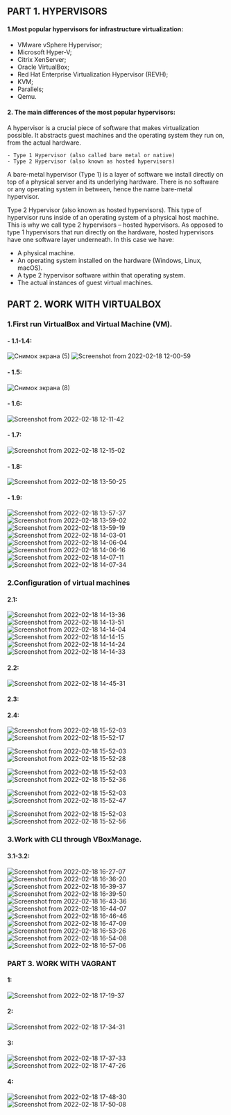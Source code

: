## PART 1. HYPERVISORS
#### 1.Most popular hypervisors for infrastructure virtualization:
- VMware vSphere Hypervisor;
- Microsoft Hyper-V;
- Citrix XenServer;
- Oracle VirtualBox;
- Red Hat Enterprise Virtualization Hypervisor (REVH);
- KVM;
- Parallels;
- Qemu.

#### 2. The main differences of the most popular hypervisors:
  A hypervisor is a crucial piece of software that makes virtualization possible. It abstracts guest machines and the operating system they run on, from the actual hardware.
```  
- Type 1 Hypervisor (also called bare metal or native)
- Type 2 Hypervisor (also known as hosted hypervisors)

```
A bare-metal hypervisor (Type 1) is a layer of software we install directly on top of a physical server and its underlying hardware. There is no software or any operating system in between, hence the name bare-metal hypervisor.

Type 2 Hypervisor (also known as hosted hypervisors). This type of hypervisor runs inside of an operating system of a physical host machine.
This is why we call type 2 hypervisors – hosted hypervisors. As opposed to type 1 hypervisors that run directly on the hardware, hosted hypervisors have one software layer underneath. In this case we have:

- A physical machine.
- An operating system installed on the hardware (Windows, Linux, macOS).
- A type 2 hypervisor software within that operating system.
- The actual instances of guest virtual machines.

## PART 2. WORK WITH VIRTUALBOX
### 1.First run VirtualBox and Virtual Machine (VM).
#### - 1.1-1.4: 
![Снимок экрана (5)](https://user-images.githubusercontent.com/53264992/154542040-edee4e42-b62f-4fe4-a108-d8e8637e0e25.png)
![Screenshot from 2022-02-18 12-00-59](https://user-images.githubusercontent.com/53264992/154661685-5b363d84-2afa-49c1-bddc-baf021aad838.png)

#### - 1.5:
![Снимок экрана (8)](https://user-images.githubusercontent.com/53264992/154558339-4aa92891-d571-40b8-8e18-78e1fa31db14.png)

#### - 1.6:
![Screenshot from 2022-02-18 12-11-42](https://user-images.githubusercontent.com/53264992/154662589-05347fb4-50bf-403a-87c9-f554fcb822ac.png)

#### - 1.7:
![Screenshot from 2022-02-18 12-15-02](https://user-images.githubusercontent.com/53264992/154663100-d6fd9302-160b-4421-ac4a-23527106f2d4.png)

#### - 1.8:
![Screenshot from 2022-02-18 13-50-25](https://user-images.githubusercontent.com/53264992/154678104-114b5e5a-7ee3-428f-8b45-bb21cfeb2b14.png)

#### - 1.9:
![Screenshot from 2022-02-18 13-57-37](https://user-images.githubusercontent.com/53264992/154679703-79475862-6d27-420f-af2a-dff9542986c7.png)
![Screenshot from 2022-02-18 13-59-02](https://user-images.githubusercontent.com/53264992/154679717-657feb17-0a95-45a9-80e8-b8af4bd75cf9.png)
![Screenshot from 2022-02-18 13-59-19](https://user-images.githubusercontent.com/53264992/154679733-f88fb626-ca60-4369-827e-3f2bd402fcba.png)
![Screenshot from 2022-02-18 14-03-01](https://user-images.githubusercontent.com/53264992/154679741-51453b04-1728-4930-9f6c-07af26535ab7.png)
![Screenshot from 2022-02-18 14-06-04](https://user-images.githubusercontent.com/53264992/154680586-5622246a-42de-40f0-a5d1-95f18b628dc0.png)
![Screenshot from 2022-02-18 14-06-16](https://user-images.githubusercontent.com/53264992/154680594-873d72f4-9a07-4c88-bde2-27d438a897de.png)
![Screenshot from 2022-02-18 14-07-11](https://user-images.githubusercontent.com/53264992/154680608-979a84a6-3268-4034-b1cf-d8ae0c9ad8e1.png)
![Screenshot from 2022-02-18 14-07-34](https://user-images.githubusercontent.com/53264992/154680621-2eca8f4d-f70c-4782-88b3-9e429fbb4422.png)

### 2.Configuration of virtual machines
#### 2.1:
![Screenshot from 2022-02-18 14-13-36](https://user-images.githubusercontent.com/53264992/154681213-d5abcec5-f291-4a8e-a563-be6873f6e7b8.png)
![Screenshot from 2022-02-18 14-13-51](https://user-images.githubusercontent.com/53264992/154681246-81b82750-5d93-461e-b999-e049530cfdea.png)
![Screenshot from 2022-02-18 14-14-04](https://user-images.githubusercontent.com/53264992/154681254-f0c5c6f4-6e68-4954-85cf-e56889cdde3e.png)
![Screenshot from 2022-02-18 14-14-15](https://user-images.githubusercontent.com/53264992/154681270-7002d151-b628-48ca-a95c-151bafe192e4.png)
![Screenshot from 2022-02-18 14-14-24](https://user-images.githubusercontent.com/53264992/154681295-354082f6-6047-405c-88a5-559ef28061dd.png)
![Screenshot from 2022-02-18 14-14-33](https://user-images.githubusercontent.com/53264992/154681304-d28bf982-9eb0-4431-bbc9-57a194455c89.png)

#### 2.2:
![Screenshot from 2022-02-18 14-45-31](https://user-images.githubusercontent.com/53264992/154686815-a62a1039-4ba4-46f1-8239-12c50584bfe7.png)
 
#### 2.3:

#### 2.4:
![Screenshot from 2022-02-18 15-52-03](https://user-images.githubusercontent.com/53264992/154695372-d5083c1b-5bd6-4946-9a16-87681cf4cdff.png)
![Screenshot from 2022-02-18 15-52-17](https://user-images.githubusercontent.com/53264992/154695382-612dee48-43cc-4d9c-9732-3264c0e9c015.png)



![Screenshot from 2022-02-18 15-52-03](https://user-images.githubusercontent.com/53264992/154695420-4ab87ed0-cef9-41e7-8de2-eaa1a1c6a60b.png)
![Screenshot from 2022-02-18 15-52-28](https://user-images.githubusercontent.com/53264992/154695430-020059de-24c7-479b-9bbd-c74ee13f29ab.png)



![Screenshot from 2022-02-18 15-52-03](https://user-images.githubusercontent.com/53264992/154695453-1c41e3e2-1bd2-4ee3-a155-7e5a5f619bfa.png)
![Screenshot from 2022-02-18 15-52-36](https://user-images.githubusercontent.com/53264992/154695485-fa4b0081-2164-4c13-976c-e00af1702afd.png)



![Screenshot from 2022-02-18 15-52-03](https://user-images.githubusercontent.com/53264992/154695502-b7aa9a65-cbc1-4c7e-8289-dcc68235c752.png)
![Screenshot from 2022-02-18 15-52-47](https://user-images.githubusercontent.com/53264992/154695517-47512211-f868-43d1-907f-d0bdb04f06b1.png)



![Screenshot from 2022-02-18 15-52-03](https://user-images.githubusercontent.com/53264992/154695532-699879f5-aa32-4b56-9369-ae8070e7d387.png)
![Screenshot from 2022-02-18 15-52-56](https://user-images.githubusercontent.com/53264992/154695563-8e98a521-af75-43ac-8a36-64ee6f77cde4.png)



### 3.Work with CLI through VBoxManage.
#### 3.1-3.2:
![Screenshot from 2022-02-18 16-27-07](https://user-images.githubusercontent.com/53264992/154701097-a7803cc6-d9e5-4a5c-9fc2-c867d1cbc8e0.png)
![Screenshot from 2022-02-18 16-36-20](https://user-images.githubusercontent.com/53264992/154702887-8a942f95-b36e-4852-8a9e-4b48f35ea8dc.png)
![Screenshot from 2022-02-18 16-39-37](https://user-images.githubusercontent.com/53264992/154703578-b5dcc823-622b-43ca-985e-ad46a8a8bafc.png)
![Screenshot from 2022-02-18 16-39-50](https://user-images.githubusercontent.com/53264992/154703594-4eb5b335-27df-4d5d-9df9-dd8bf8483a5f.png)
![Screenshot from 2022-02-18 16-43-36](https://user-images.githubusercontent.com/53264992/154704307-16c38d17-5636-4a1e-ad1b-020a3d239205.png)
![Screenshot from 2022-02-18 16-44-07](https://user-images.githubusercontent.com/53264992/154704412-6414cbb4-10d9-4b51-9c4e-e6a1ae849113.png)
![Screenshot from 2022-02-18 16-46-46](https://user-images.githubusercontent.com/53264992/154705026-6ddd1db8-bb5d-4e0a-a772-2426c2f71fd0.png)
![Screenshot from 2022-02-18 16-47-09](https://user-images.githubusercontent.com/53264992/154705038-94f44329-ceb9-41fb-8678-0be27ca61e37.png)
![Screenshot from 2022-02-18 16-53-26](https://user-images.githubusercontent.com/53264992/154706152-9784b3aa-19b4-4806-a34b-9130b3d592e6.png)
![Screenshot from 2022-02-18 16-54-08](https://user-images.githubusercontent.com/53264992/154706270-e24be4c3-8015-4ad1-8236-84f10fe740e2.png)
![Screenshot from 2022-02-18 16-57-06](https://user-images.githubusercontent.com/53264992/154706805-5c10baa7-83df-4a51-b276-75c78d65ca79.png)

### PART 3. WORK WITH VAGRANT
#### 1:
![Screenshot from 2022-02-18 17-19-37](https://user-images.githubusercontent.com/53264992/154710683-4a45aef7-5329-42d7-8978-b3d868498c71.png)
#### 2:
![Screenshot from 2022-02-18 17-34-31](https://user-images.githubusercontent.com/53264992/154713305-6cc3caf5-2770-4bbf-a218-6e901f0a4a42.png)
#### 3:
![Screenshot from 2022-02-18 17-37-33](https://user-images.githubusercontent.com/53264992/154713796-73d84fc6-0807-4d72-b3a6-d91facef696a.png)
![Screenshot from 2022-02-18 17-47-26](https://user-images.githubusercontent.com/53264992/154715540-249532be-487b-4bb3-9921-07cfce3c9866.png)
#### 4: 
![Screenshot from 2022-02-18 17-48-30](https://user-images.githubusercontent.com/53264992/154715563-a8e9b043-2bdc-4741-8883-f3f8d822c73c.png)
![Screenshot from 2022-02-18 17-50-08](https://user-images.githubusercontent.com/53264992/154715819-16b2a49d-e14e-435c-9ceb-2207696ca4b0.png)





